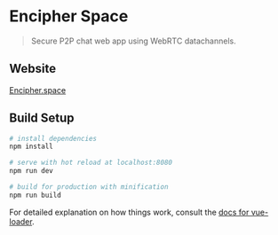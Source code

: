 # Encipher Space
> Secure P2P chat web app using WebRTC datachannels.

## Website
[Encipher.space](https://encipher.space)

## Build Setup

``` bash
# install dependencies
npm install

# serve with hot reload at localhost:8080
npm run dev

# build for production with minification
npm run build
```

For detailed explanation on how things work, consult the [docs for vue-loader](http://vuejs.github.io/vue-loader).
